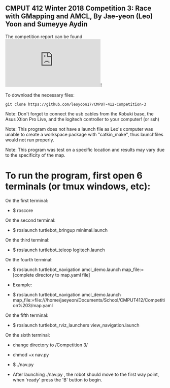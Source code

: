 ## CMPUT 412 Winter 2018 Competition 3: Race with GMapping and AMCL, By Jae-yeon (Leo) Yoon and Sumeyye Aydin ##

The competition report can be found ![here](https://github.com/leoyoon17/CMPUT-412-Competition-3/blob/master/docs/report.md)!

To download the necessary files:
```
git clone https://github.com/leoyoon17/CMPUT-412-Competition-3

```
Note: Don't forget to connect the usb cables from the Kobuki base, the
Asus Xtion Pro Live, and the logitech controller to your computer! (or ssh)

Note: This program does not have a launch file as Leo's computer was unable to create a workspace package with "catkin_make", thus launchfiles would not run properly. 

Note: This program was test on a specific location and results may vary due to the specificity of the map.

To run the program, first open 6 terminals (or tmux windows, etc):
===========================================================================

On the first terminal:
* $ roscore

On the second terminal:
* $ roslaunch turtlebot_bringup minimal.launch

On the third terminal:
* $ roslaunch turtlebot_teleop logitech.launch

On the fourth terminal:
* $ roslaunch turtlebot_navigation amcl_demo.launch map_file:= [complete directory to map.yaml file]

* Example:
* $ roslaunch turtlebot_navigation amcl_demo.launch map_file:=file:///home/jaeyeon/Documents/School/CMPUT412/Competition%203/map.yaml

On the fifth terminal:
* $ roslaunch turtlebot_rviz_launchers view_navigation.launch

On the sixth terminal:
* change directory to /Competition 3/
* chmod +x nav.py
* $ ./nav.py

* After launching ./nav.py , the robot should move to the first way point, when 'ready' press the 'B' button to begin.
